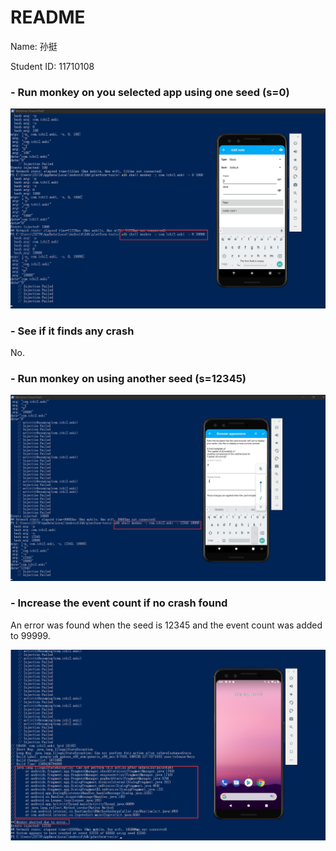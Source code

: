 # README

Name: 孙挺

Student ID: 11710108



### - Run monkey on you selected app using one seed (s=0)  

![1](1.png)

### - See if it finds any crash  

No.

### - Run monkey on using another seed (s=12345)  

![2](2.png)

### - Increase the event count if no crash found  

An error was found when the seed is 12345 and the event count was added to 99999.

![3](3.png)